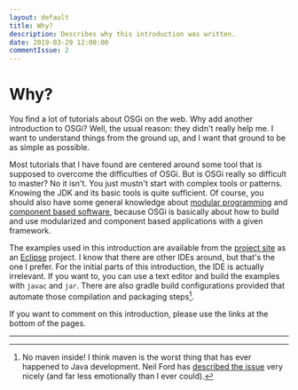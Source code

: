 ```yaml
---
layout: default
title: Why?
description: Describes why this introduction was written.
date: 2019-03-29 12:00:00
commentIssue: 2
---
```


# Why?

You find a lot of tutorials about OSGi on the web. Why add another introduction to OSGi? Well, the usual reason: they didn't really help me. I want to understand things from the ground up, and I want that ground to be as simple as possible.

Most tutorials that I have found are centered around some tool that is supposed to overcome the difficulties of OSGi. But is OSGi really so difficult to master? No it isn't. You just mustn't start with complex tools or patterns. Knowing the JDK and its basic tools is quite sufficient. Of course, you should also have some general knowledge about [modular programming](https://en.wikipedia.org/wiki/Modular_programming) and [component based software](https://en.wikipedia.org/wiki/Component-based_software_engineering), because OSGi is basically about how to build and use modularized and component based applications with a given framework.

The examples used in this introduction are available from the [project site](https://github.com/mnlipp/osgi-getting-started) as an [Eclipse](https://www.eclipse.org/) project. I know that there are other IDEs around, but that's the one I prefer. For the initial parts of this introduction, the IDE is actually irrelevant. If you want to, you can use a text editor and build the examples with `javac` and `jar`. There are also gradle build configurations provided that automate those compilation and packaging steps[^nm].

If you want to comment on this introduction, please use the links at the bottom of the pages.

---

[^nm]: No maven inside! I think maven is the worst thing that has ever happened to Java development. Neil Ford has [described the issue](https://web.archive.org/web/20190427072827/https://nealford.com/memeagora/2013/01/22/why_everyone_eventually_hates_maven.html) very nicely (and far less emotionally than I ever could).
